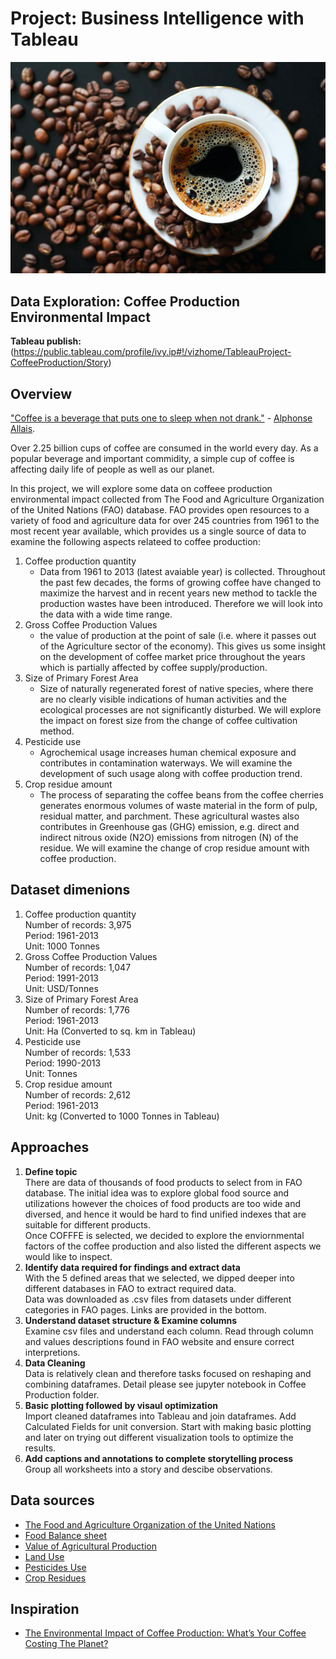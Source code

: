 # Project: Business Intelligence with Tableau
![coffee](Coffee_pic.png)

## Data Exploration: Coffee Production Environmental Impact
**Tableau publish:**<br/>
(https://public.tableau.com/profile/ivy.ip#!/vizhome/TableauProject-CoffeeProduction/Story)


## Overview

["Coffee is a beverage that puts one to sleep when not drank."](https://www.thebaristalife.com/blogs/blog/barista-lifes-top-117-coffee-quotes) - [Alphonse Allais](https://en.wikipedia.org/wiki/Alphonse_Allais). 

Over 2.25 billion cups of coffee are consumed in the world every day. As a popular beverage and important commidity, a simple cup of coffee is affecting daily life of people as well as our planet. 

In this project, we will explore some data on coffeee production environmental impact collected from The Food and Agriculture Organization of the United Nations (FAO) database. FAO provides open resources to a variety of food and agriculture data for over 245 countries from 1961 to the most recent year available, which provides us a single source of data to examine the following aspects relateed to coffee production:

1. Coffee production quantity 
    - Data from 1961 to 2013 (latest avaiable year) is collected. Throughout the past few decades, the forms of growing coffee have changed to maximize the harvest and in recent years new method to tackle the production wastes have been introduced. Therefore we will look into the data with a wide time range. 
2. Gross Coffee Production Values 
    - the value of production at the point of sale (i.e. where it passes out of the Agriculture sector of the economy). This gives us some insight on the development of coffee market price throughout the years which is partially affected by coffee supply/production. 
3. Size of Primary Forest Area 
    - Size of naturally regenerated forest of native species, where there are no clearly visible indications of human activities and the ecological processes are not significantly disturbed. We will explore the impact on forest size from the change of coffee cultivation method. 
4. Pesticide use 
    - Agrochemical usage increases human chemical exposure and contributes in contamination waterways. We will examine the development of such usage along with coffee production trend. 
5. Crop residue amount  
    - The process of separating the coffee beans from the coffee cherries generates enormous volumes of waste material in the form of pulp, residual matter, and parchment. These agricultural wastes also contributes in Greenhouse gas (GHG) emission, e.g. direct and indirect nitrous oxide (N2O) emissions from nitrogen (N) of the residue. We will examine the change of crop residue amount with coffee production. 



## Dataset dimenions<br/>
1. Coffee production quantity <br/>
    Number of records: 3,975<br/>
    Period: 1961-2013<br/>
    Unit: 1000 Tonnes<br/>
2. Gross Coffee Production Values <br/>
    Number of records: 1,047<br/>
    Period: 1991-2013<br/>
    Unit: USD/Tonnes<br/>
3. Size of Primary Forest Area <br/>
    Number of records: 1,776<br/>
    Period: 1961-2013<br/>
    Unit: Ha (Converted to sq. km in Tableau)<br/>
4. Pesticide use <br/>
    Number of records: 1,533<br/>
    Period: 1990-2013<br/>
    Unit: Tonnes<br/>
5. Crop residue amount <br/>
    Number of records: 2,612<br/>
    Period: 1961-2013<br/>
    Unit: kg (Converted to 1000 Tonnes in Tableau)



## Approaches 

1. **Define topic**<br/>
    There are data of thousands of food products to select from in FAO database. The initial idea was to explore global food source and utilizations however the choices of food products are too wide and diversed, and hence it would be hard to find unified indexes that are suitable for different products. <br/>
    Once COFFFE is selected, we decided to explore the enviornmental factors of the coffee production and also listed the different aspects we would like to inspect. 
2. **Identify data required for findings and extract data**<br/>
    With the 5 defined areas that we selected, we dipped deeper into different databases in FAO to extract required data. <br/>
    Data was downloaded as .csv files from datasets under different categories in FAO pages. Links are provided in the bottom. 
3. **Understand dataset structure & Examine columns**<br/>
    Examine csv files and understand each column. Read through column and values descriptions found in FAO website and ensure correct interpretions.
4. **Data Cleaning**<br/>
    Data is relatively clean and therefore tasks focused on reshaping and combining dataframes. Detail please see jupyter notebook in Coffee Production folder. 
5. **Basic plotting followed by visaul optimization**<br/>
    Import cleaned dataframes into Tableau and join dataframes. Add Calculated Fields for unit conversion. Start with making basic plotting and later on trying out different visualization tools to optimize the results. 
6. **Add captions and annotations to complete storytelling process**<br/>
    Group all worksheets into a story and descibe observations. 



## Data sources
- [The Food and Agriculture Organization of the United Nations](http://www.fao.org/home/en)<br/>
- [Food Balance sheet](http://www.fao.org/faostat/en/#data/FBS) <br/>
- [Value of Agricultural Production](http://www.fao.org/faostat/en/#data/QV)<br/>
- [Land Use](http://www.fao.org/faostat/en/#data/RL)<br/>
- [Pesticides Use](http://www.fao.org/faostat/en/#data/RP)<br/>
- [Crop Residues](http://www.fao.org/faostat/en/#data/GA)<br/>



## Inspiration
- [The Environmental Impact of Coffee Production: What’s Your Coffee Costing The Planet?](https://www.sustainablebusinesstoolkit.com/environmental-impact-coffee-trade/)